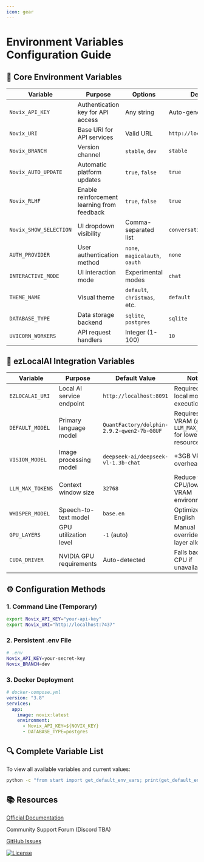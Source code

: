 ```yaml
---
icon: gear
---
```


# Environment Variables Configuration Guide

## 📌 Core Environment Variables

| Variable               | Purpose                                     | Options                        | Default                 |
| ---------------------- | ------------------------------------------- | ------------------------------ | ----------------------- |
| `Novix_API_KEY`        | Authentication key for API access           | Any string                     | Auto-generated          |
| `Novix_URI`            | Base URI for API services                   | Valid URL                      | `http://localhost:7437` |
| `Novix_BRANCH`         | Version channel                             | `stable`, `dev`                | `stable`                |
| `Novix_AUTO_UPDATE`    | Automatic platform updates                  | `true`, `false`                | `true`                  |
| `Novix_RLHF`           | Enable reinforcement learning from feedback | `true`, `false`                | `true`                  |
| `Novix_SHOW_SELECTION` | UI dropdown visibility                      | Comma-separated list           | `conversation,agent`    |
| `AUTH_PROVIDER`        | User authentication method                  | `none`, `magicalauth`, `oauth` | `none`                  |
| `INTERACTIVE_MODE`     | UI interaction mode                         | Experimental modes             | `chat`                  |
| `THEME_NAME`           | Visual theme                                | `default`, `christmas`, etc.   | `default`               |
| `DATABASE_TYPE`        | Data storage backend                        | `sqlite`, `postgres`           | `sqlite`                |
| `UVICORN_WORKERS`      | API request handlers                        | Integer (1-100)                | `10`                    |

## 🤖 ezLocalAI Integration Variables

| Variable         | Purpose                   | Default Value                              | Notes                                                           |
| ---------------- | ------------------------- | ------------------------------------------ | --------------------------------------------------------------- |
| `EZLOCALAI_URI`  | Local AI service endpoint | `http://localhost:8091`                    | Required for local model execution                              |
| `DEFAULT_MODEL`  | Primary language model    | `QuantFactory/dolphin-2.9.2-qwen2-7b-GGUF` | Requires 9GB VRAM (adjust `LLM_MAX_TOKENS` for lower resources) |
| `VISION_MODEL`   | Image processing model    | `deepseek-ai/deepseek-vl-1.3b-chat`        | +3GB VRAM overhead                                              |
| `LLM_MAX_TOKENS` | Context window size       | `32768`                                    | Reduce for CPU/low VRAM environments                            |
| `WHISPER_MODEL`  | Speech-to-text model      | `base.en`                                  | Optimized for English                                           |
| `GPU_LAYERS`     | GPU utilization level     | `-1` (auto)                                | Manual override for layer allocation                            |
| `CUDA_DRIVER`    | NVIDIA GPU requirements   | Auto-detected                              | Falls back to CPU if unavailable                                |

## ⚙️ Configuration Methods

### 1. Command Line (Temporary)

```bash
export Novix_API_KEY="your-api-key"
export Novix_URI="http://localhost:7437"
```

### 2. Persistent .env File

```bash
# .env
Novix_API_KEY=your-secret-key
Novix_BRANCH=dev
```

### 3. Docker Deployment

```yaml
# docker-compose.yml
version: "3.8"
services:
  app:
    image: novix:latest
    environment:
      - Novix_API_KEY=${NOVIX_KEY}
      - DATABASE_TYPE=postgres
```

## 🔍 Complete Variable List

To view all available variables and current values:

```bash
python -c "from start import get_default_env_vars; print(get_default_env_vars())"
```

## 📚 Resources

[Official Documentation](https://github.com/AInovix/Novix)

Community Support Forum (Discord TBA)

[GitHub Issues](https://github.com/ainovix/novix/issues)

[![License](https://img.shields.io/badge/License-MIT-green.svg)](https://opensource.org/licenses/MIT)
